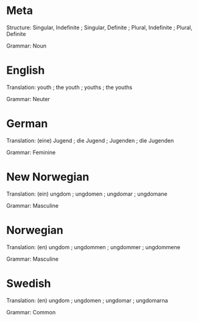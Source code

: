 Meta
====

Structure: Singular, Indefinite ; Singular, Definite ; Plural, Indefinite ; Plural, Definite

Grammar:   Noun



English
=======

Translation: youth ; the youth ; youths ; the youths

Grammar:     Neuter



German
======

Translation: (eine) Jugend ; die Jugend ; Jugenden ; die Jugenden

Grammar:     Feminine



New Norwegian
=============

Translation: (ein) ungdom ; ungdomen ; ungdomar ; ungdomane

Grammar:     Masculine



Norwegian
=========

Translation: (en) ungdom ; ungdommen ; ungdommer ; ungdommene

Grammar:     Masculine



Swedish
=======

Translation: (en) ungdom ; ungdomen ; ungdomar ; ungdomarna

Grammar:     Common
